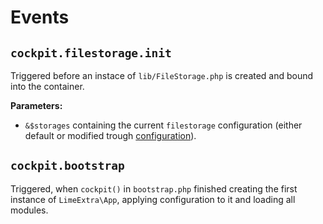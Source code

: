 # Events

## `cockpit.filestorage.init`

Triggered before an instace of `lib/FileStorage.php` is created and bound into
the container.

**Parameters:**
* `&$storages` containing the current `filestorage` configuration (either
  default or modified trough
  [configuration](/guide/basics/configuration.md#filestorage-object-array)).

## `cockpit.bootstrap`

Triggered, when `cockpit()` in `bootstrap.php` finished creating the first
instance of `LimeExtra\App`, applying configuration to it and loading all modules.